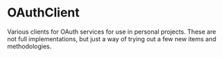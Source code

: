 # OAuthClient
Various clients for OAuth services for use in personal projects. These are not full implementations, but just a way of trying out a few new items and methodologies.

